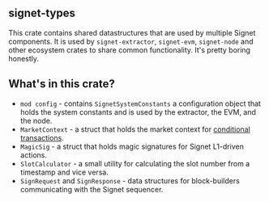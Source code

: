 ## signet-types

This crate contains shared datastructures that are used by multiple Signet
components. It is used by `signet-extractor`, `signet-evm`, `signet-node` and
other ecosystem crates to share common functionality. It's pretty boring
honestly.

## What's in this crate?

- `mod config` - contains `SignetSystemConstants` a configuration object that
  holds the system constants and is used by the extractor, the EVM, and the
  node.
- `MarketContext` - a struct that holds the market context for
  [conditional transactions].
- `MagicSig` - a struct that holds magic signatures for Signet L1-driven
  actions.
- `SlotCalculator` - a small utility for calculating the slot number from a
  timestamp and vice versa.
- `SignRequest` and `SignResponse` - data structures for block-builders
  communicating with the Signet sequencer.

[conditional transactions]: https://docs.signet.sh/learn-about-signet/cross-chain-transfers-on-signet
